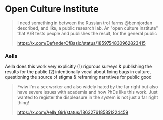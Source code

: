 # Open Culture Institute

> I need something in between the Russian troll farms @bennjordan described, and like, a public research lab. An "open culture institute" that A/B tests people and publishes the result, for the general public
> 
> https://x.com/DefenderOfBasic/status/1859754830962823415

### Aella

Aella does this work very explicitly (1) rigorous surveys & publishing the results for the public (2) intentionally vocal about fixing bugs in culture, questioning the source of stigma & reframing narratives for public good

> Fwiw I'm a sex worker and also widely hated by the far right but also have severe issues with academia and how PhDs like this work. Just wanted to register the displeasure in the system is not just a far right thing!
>
> https://x.com/Aella_Girl/status/1863276185851224459
